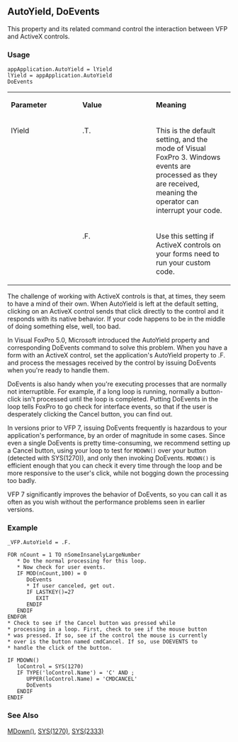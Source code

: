 ## AutoYield, DoEvents

This property and its related command control the interaction between VFP and ActiveX controls.

### Usage

```foxpro
appApplication.AutoYield = lYield
lYield = appApplication.AutoYield
DoEvents
```
<table>
<tr>
  <td width="32%" valign="top">
  <p><b>Parameter</b></p>
  </td>
  <td width="23%" valign="top">
  <p><b>Value</b></p>
  </td>
  <td width="45%" valign="top">
  <p><b>Meaning</b></p>
  </td>
 </tr>
<tr>
  <td width="32%" rowspan="2" valign="top">
  <p>lYield</p>
  </td>
  <td width="23%" valign="top">
  <p>.T.</p>
  </td>
  <td width="45%" valign="top">
  <p>This is the default setting, and the mode of Visual FoxPro 3. Windows events are processed as they are received, meaning the operator can interrupt your code.</p>
  </td>
 </tr>
<tr>
  <td width="33%" valign="top">
  <p>.F.</p>
  </td>
  <td width="67%" valign="top">
  <p>Use this setting if ActiveX controls on your forms need to run your custom code.</p>
  </td>
 </tr>
</table>

The challenge of working with ActiveX controls is that, at times, they seem to have a mind of their own. When AutoYield is left at the default setting, clicking on an ActiveX control sends that click directly to the control and it responds with its native behavior. If your code happens to be in the middle of doing something else, well, too bad.

In Visual FoxPro 5.0, Microsoft introduced the AutoYield property and corresponding DoEvents command to solve this problem. When you have a form with an ActiveX control, set the application's AutoYield property to .F. and process the messages received by the control by issuing DoEvents when you're ready to handle them. 

DoEvents is also handy when you're executing processes that are normally not interruptible. For example, if a long loop is running, normally a button-click isn't processed until the loop is completed. Putting DoEvents in the loop tells FoxPro to go check for interface events, so that if the user is desperately clicking the Cancel button, you can find out.

In versions prior to VFP 7, issuing DoEvents frequently is hazardous to your application's performance, by an order of magnitude in some cases. Since even a single DoEvents is pretty time-consuming, we recommend setting up a Cancel button, using your loop to test for `MDOWN()` over your button (detected with SYS(1270)), and only then invoking DoEvents. `MDOWN()` is efficient enough that you can check it every time through the loop and be more responsive to the user's click, while not bogging down the processing too badly.

VFP 7 significantly improves the behavior of DoEvents, so you can call it as often as you wish without the performance problems seen in earlier versions.

### Example

```foxpro
_VFP.AutoYield = .F.

FOR nCount = 1 TO nSomeInsanelyLargeNumber
   * Do the normal processing for this loop.
   * Now check for user events.
   IF MOD(nCount,100) = 0
      DoEvents
      * If user canceled, get out.
      IF LASTKEY()=27
         EXIT
      ENDIF
   ENDIF
ENDFOR
* Check to see if the Cancel button was pressed while
* processing in a loop. First, check to see if the mouse button
* was pressed. If so, see if the control the mouse is currently
* over is the button named cmdCancel. If so, use DOEVENTS to
* handle the click of the button.

IF MDOWN()
   loControl = SYS(1270)
   IF TYPE('loControl.Name') = 'C' AND ;
      UPPER(loControl.Name) = 'CMDCANCEL'
      DoEvents
   ENDIF
ENDIF
```
### See Also

[MDown()](s4g192.md), [SYS(1270)](s4g576.md), [SYS(2333)](s4g710.md)